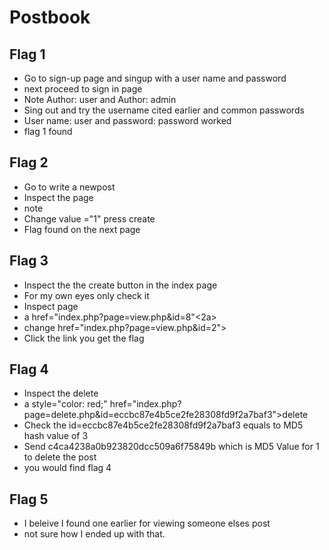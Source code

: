 # Postbook
## Flag 1
* Go to sign-up page and singup with a user name and password
* next proceed to sign in page
* Note Author: user and Author: admin
* Sing out and try the username cited earlier and common passwords
* User name: user and password: password worked
* flag 1 found

## Flag 2
* Go to write a newpost 
* Inspect the page
* note <input type="hidden" name="user_id" value="2">
* Change value ="1" press create
* Flag found on the next page

## Flag 3
* Inspect the the create button in the index page
* For my own eyes only check it 
* Inspect page
* a href="index.php?page=view.php&amp;id=8"<2a>
* change  href="index.php?page=view.php&amp;id=2"></a>
* Click the link you get the flag 

## Flag 4
* Inspect the delete
* a style="color: red;" href="index.php?page=delete.php&amp;id=eccbc87e4b5ce2fe28308fd9f2a7baf3">delete</a>
* Check the id=eccbc87e4b5ce2fe28308fd9f2a7baf3 equals to MD5 hash value of 3
* Send c4ca4238a0b923820dcc509a6f75849b which is MD5 Value for 1 to delete the post
* you would find flag 4

## Flag 5
* I beleive I found one earlier for viewing someone elses post
* not sure how I ended up with that.

